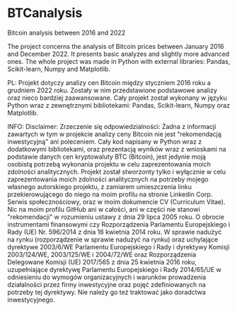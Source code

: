 # BTCanalysis
Bitcoin analysis between 2016 and 2022

The project concerns the analysis of Bitcoin prices between January 2016 and December 2022. It presents basic analyzes and slightly more advanced ones. 
The whole project was made in Python with external libraries: Pandas, Scikit-learn, Numpy and Matplotlib.


PL:
Projekt dotyczy analizy cen Bitcoin między styczniem 2016 roku a grudniem 2022 roku. Zostały w nim przedstawione podstawowe analizy oraz nieco bardziej zaawansowane. 
Cały projekt został wykonany w języku Python wraz z zewnętrznymi bibliotekami: Pandas, Scikit-learn, Numpy oraz Matplotlib.


INFO:
Disclaimer: Zrzeczenie się odpowiedzialności:
Żadna z informacji zawartych w tym w projekcie analizy ceny Bitcoin nie jest "rekomendacją inwestycyjną" ani poleceniem. Cały kod napisany w Python wraz z dodatkowymi bibliotekami, oraz prezentacją wyników wraz z wnioskami na podstawie danych cen kryptowaluty BTC (Bitcoin), jest jedynie moją osobistą potrzebą wykonania projektu w celu zaprezentowania moich zdolności analitycznych. Projekt został stworzonty tylko i wyłącznie w celu zaprezentowania moich zdolności analitycznych na potrzeby mojego własnego autorskiego projektu, z zamiarem umieszczenia linku przekierowującego do niego na moim profilu na stronie Linkedin Corp. Serwis społecznościowy, oraz w moim dokumencie CV (Curriculum Vitae). Nic na moim profilu GitHub ani w całości, ani w części nie stanowi "rekomendacji" w rozumieniu ustawy z dnia 29 lipca 2005 roku. O obrocie instrumentami finansowymi czy Rozporządzenia Parlamentu Europejskiego i Rady (UE) Nr. 596/2014 z dnia 16 kwietnia 2014 roku. W sprawie nadużyć na rynku (rozporządzenie w sprawie nadużyć na rynku) oraz uchylające dyrektywe 2003/6/WE Parlamentu Europejskiego i Rady i dyrektywy Komisji 2003/124/WE, 2003/125/WE i 2004/72/WE oraz Rozporządzenia Delegowane Komisji (UE) 2017/565 z dnia 25 kwietnia 2016 roku, uzupełniające dyrektywę Parlamentu Europejskiego i Rady 2014/65/UE w odniesieniu do wymogów organizacyjnych i warunków prowadzenia działalności przez firmy inwestycyjne oraz pojęć zdefiniowanych na potrzeby tej dyrektywy. Nie należy go też traktować jako doradctwa inwestycyjnego.

